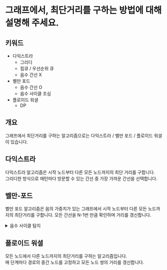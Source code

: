 # 그래프에서, 최단거리를 구하는 방법에 대해 설명해 주세요.

## 키워드

- 다익스트라
  - 그리디
  - 힙큐 / 우선순위 큐
  - 음수 간선 X
- 벨만 포드
  - 음수 간선 O
  - 음수 사이클 조심
- 플로이드 워셜
  - DP

## 개요

그래프에서 최단거리를 구하는 알고리즘으로는 다익스트라 / 벨만 포드 / 플로이드 워셜이 있습니다.

## 다익스트라

다익스트라 알고리즘은 시작 노드부터 다른 모든 노드까지의 최단 거리를 구합니다.  
그리디한 방식으로 매턴마다 방문할 수 있는 간선 중 가장 가까운 간선을 선택합니다.

## 벨만-포드

벨만 포드 알고리즘은 음의 가중치가 있는 그래프에서 시작 노드부터 다른 모든 노드까지의 최단거리를 구합니다.
모든 간선을 N-1번 만큼 확인하며 거리를 갱신합니다.

<details>
  <summary>음수 사이클 탐지</summary>
음수 사이클은 마지막 1번 모든 간선을 확인하고 난 후 거리가 갱신되었는지 여부로 확인할 수 있습니다.  
이는 최악의 경우 노드가 일렬로 연결된 형태가 될 텐데, 음수 사이클이 없을때는 그 경우 간선의 수 N-1 만큼 확인하면 모든 노드의 최단 거리를 구할 수 있습니다.  
반대로 음수 사이클이 있다면 무한히 거리를 갱신할 수 있기 때문에 N-1개 이상으로 로직을 돌려도 최단거리가 갱신됩니다.
</details>

## 플로이드 워셜

모든 노드에서 다른 노드까지의 최단거리를 구하는 알고리즘입니다.  
매 단계마다 경로의 중간 노드를 고정하고 모든 노드 쌍의 거리를 갱신합니다.
